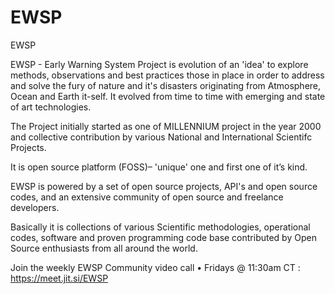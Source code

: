 # EWSP
EWSP

EWSP - Early Warning System Project is evolution of an 'idea' to explore methods, observations and best practices those in place in order to address and solve the fury of nature and it's disasters originating from Atmosphere, Ocean and Earth it-self. It evolved from time to time with emerging and state of art technologies.

The Project initially started as one of MILLENNIUM project in the year 2000 and collective contribution by various National and International Scientifc Projects.

It is open source platform  (FOSS)– 'unique' one and first one of it’s kind.

EWSP is powered by a set of open source projects, API's and open source codes, and an extensive community of open source and freelance developers.

Basically it is collections of various Scientific methodologies, operational codes, software and proven programming code base contributed by Open Source enthusiasts from all around the world. 


Join the weekly EWSP Community video call • Fridays @ 11:30am CT : https://meet.jit.si/EWSP


